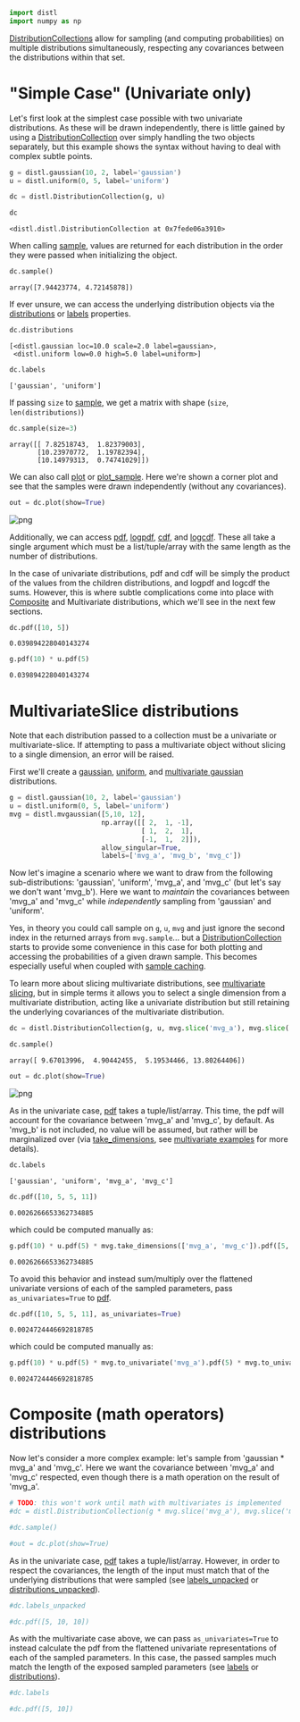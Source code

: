 ```python
import distl
import numpy as np
```

[DistributionCollections](../api/DistributionCollection.md) allow for sampling (and computing probabilities) on multiple distributions simultaneously, respecting any covariances between the distributions within that set.

# "Simple Case" (Univariate only)

Let's first look at the simplest case possible with two univariate distributions.  As these will be drawn independently, there is little gained by using a [DistributionCollection](../api/DistributionCollection.md) over simply handling the two objects separately, but this example shows the syntax without having to deal with complex subtle points.


```python
g = distl.gaussian(10, 2, label='gaussian')
u = distl.uniform(0, 5, label='uniform')
```


```python
dc = distl.DistributionCollection(g, u)
```


```python
dc
```




    <distl.distl.DistributionCollection at 0x7fede06a3910>



When calling [sample](../api/DistributionCollection.sample.md), values are returned for each distribution in the order they were passed when initializing the object.


```python
dc.sample()
```




    array([7.94423774, 4.72145878])



If ever unsure, we can access the underlying distribution objects via the [distributions](../api/DistributionCollection.distributions.md) or [labels](../api/DistributionCollection.labels.md) properties.


```python
dc.distributions
```




    [<distl.gaussian loc=10.0 scale=2.0 label=gaussian>,
     <distl.uniform low=0.0 high=5.0 label=uniform>]




```python
dc.labels
```




    ['gaussian', 'uniform']



If passing `size` to [sample](../api/DistributionCollection.sample.md), we get a matrix with shape (`size`, `len(distributions)`)


```python
dc.sample(size=3)
```




    array([[ 7.82518743,  1.82379003],
           [10.23970772,  1.19782394],
           [10.14979313,  0.74741029]])



We can also call [plot](../api/DistributionCollection.plot.md) or [plot_sample](../api/DistributionCollection.plot_sample.md).  Here we're shown a corner plot and see that the samples were drawn independently (without any covariances).


```python
out = dc.plot(show=True)
```


![png](collections_files/collections_14_0.png)


Additionally, we can access [pdf](../api/DistributionCollection.pdf.md), [logpdf](../api/DistributionCollection.logpdf.md), [cdf](../api/DistributionCollection.cdf.md), and [logcdf](../api/DistributionCollection.logcdf.md). These all take a single argument which must be a list/tuple/array with the same length as the number of distributions.

In the case of univariate distributions, pdf and cdf will be simply the product of the values from the children distributions, and logpdf and logcdf the sums.  However, this is where subtle complications come into place with [Composite](../api/Composite.md) and Multivariate distributions, which we'll see in the next few sections.


```python
dc.pdf([10, 5])
```




    0.039894228040143274




```python
g.pdf(10) * u.pdf(5)
```




    0.039894228040143274



# MultivariateSlice distributions

Note that each distribution passed to a collection must be a univariate or multivariate-slice.  If attempting to pass a multivariate object without slicing to a single dimension, an error will be raised.

First we'll create a [gaussian](../api/distl.gaussian.md), [uniform](../api/distl.uniform.md), and [multivariate gaussian](../api/distl.mvgaussian.md) distributions.


```python
g = distl.gaussian(10, 2, label='gaussian')
u = distl.uniform(0, 5, label='uniform')
mvg = distl.mvgaussian([5,10, 12], 
                       np.array([[ 2,  1, -1], 
                                 [ 1,  2,  1], 
                                 [-1,  1,  2]]),
                       allow_singular=True,
                       labels=['mvg_a', 'mvg_b', 'mvg_c'])
```

Now let's imagine a scenario where we want to draw from the following sub-distributions: 'gaussian', 'uniform', 'mvg_a', and 'mvg_c' (but let's say we don't want 'mvg_b').  Here we want to *maintain* the covariances between 'mvg_a' and 'mvg_c' while *independently* sampling from 'gaussian' and 'uniform'.

Yes, in theory you could call sample on `g`, `u`, `mvg` and just ignore the second index in the returned arrays from `mvg.sample`... but a [DistributionCollection](../api/DistributionCollection.md) starts to provide some convenience in this case for both plotting and accessing the probabilities of a given drawn sample.  This becomes especially useful when coupled with [sample caching](./sample_cache.md).

To learn more about slicing multivariate distributions, see [multivariate slicing](./multivariate_slice.md), but in simple terms it allows you to select a single dimension from a multivariate distribution, acting like a univariate distribution but still retaining the underlying covariances of the multivariate distribution.


```python
dc = distl.DistributionCollection(g, u, mvg.slice('mvg_a'), mvg.slice('mvg_c'))
```


```python
dc.sample()
```




    array([ 9.67013996,  4.90442455,  5.19534466, 13.80264406])




```python
out = dc.plot(show=True)
```


![png](collections_files/collections_23_0.png)


As in the univariate case, [pdf](../api/DistributionCollection.pdf.md) takes a tuple/list/array.  This time, the pdf will account for the covariance between 'mvg_a' and 'mvg_c', by default.  As 'mvg_b' is not included, no value will be assumed, but rather will be marginalized over (via [take_dimensions](../api/BaseMultivariateDistribution.take_dimensions.md), see [multivariate examples](./multivariate.md) for more details).


```python
dc.labels
```




    ['gaussian', 'uniform', 'mvg_a', 'mvg_c']




```python
dc.pdf([10, 5, 5, 11])
```




    0.0026266653362734885



which could be computed manually as:


```python
g.pdf(10) * u.pdf(5) * mvg.take_dimensions(['mvg_a', 'mvg_c']).pdf([5, 11])
```




    0.0026266653362734885



To avoid this behavior and instead sum/multiply over the flattened univariate versions of each of the sampled parameters, pass `as_univariates=True` to [pdf](../api/DistributionCollection.pdf.md).


```python
dc.pdf([10, 5, 5, 11], as_univariates=True)
```




    0.0024724446692818785



which could be computed manually as:


```python
g.pdf(10) * u.pdf(5) * mvg.to_univariate('mvg_a').pdf(5) * mvg.to_univariate('mvg_c').pdf(11)
```




    0.0024724446692818785



# Composite (math operators) distributions

Now let's consider a more complex example: let's sample from 'gaussian * mvg_a' and 'mvg_c'.  Here we want the covariance between 'mvg_a' and 'mvg_c' respected, even though there is a math operation on the result of 'mvg_a'.


```python
# TODO: this won't work until math with multivariates is implemented
#dc = distl.DistributionCollection(g * mvg.slice('mvg_a'), mvg.slice('mvg_c'))
```


```python
#dc.sample()
```


```python
#out = dc.plot(show=True)
```

As in the univariate case, [pdf](../api/DistributionCollection.pdf.md) takes a tuple/list/array.  However, in order to respect the covariances, the length of the input must match that of the underlying distributions that were sampled (see [labels_unpacked](../api/DistributionCollection.labels_unpacked.md) or [distributions_unpacked](../api/DistributionCollection.distributions_unpacked.md)).



```python
#dc.labels_unpacked
```


```python
#dc.pdf([5, 10, 10])
```

As with the multivariate case above, we can pass `as_univariates=True` to instead calculate the pdf from the flattened univariate representations of each of the sampled parameters.  In this case, the passed samples much match the length of the exposed sampled parameters (see [labels](../api/DistributionCollection.labels.md) or [distributions](../api/DistributionCollection.distributions.md)).


```python
#dc.labels
```


```python
#dc.pdf([5, 10])
```


```python

```
